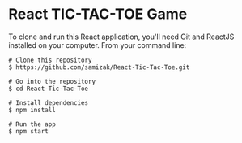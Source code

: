 # React TIC-TAC-TOE Game

To clone and run this React application, you'll need Git and ReactJS installed on your computer. From your command line:
```
# Clone this repository
$ https://github.com/samizak/React-Tic-Tac-Toe.git

# Go into the repository
$ cd React-Tic-Tac-Toe

# Install dependencies
$ npm install

# Run the app
$ npm start
```
